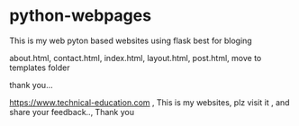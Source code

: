 # python-webpages
This is my web pyton based websites using flask 
best for bloging

about.html, contact.html, index.html, layout.html, post.html, move to templates folder

thank you...


https://www.technical-education.com , This is my websites, plz visit it , and share your feedback.., Thank you
